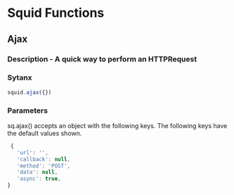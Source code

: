 # Squid Functions

## Ajax
### Description - A quick way to perform an HTTPRequest
### Sytanx
```javascript
squid.ajax({})
```
### Parameters
sq.ajax() accepts an object with the following keys. The following keys have the default values shown.
```javascript
 {
   'url': '',
   'callback': null,
   'method': 'POST',
   'data': null,
   'async': true,
}
```


